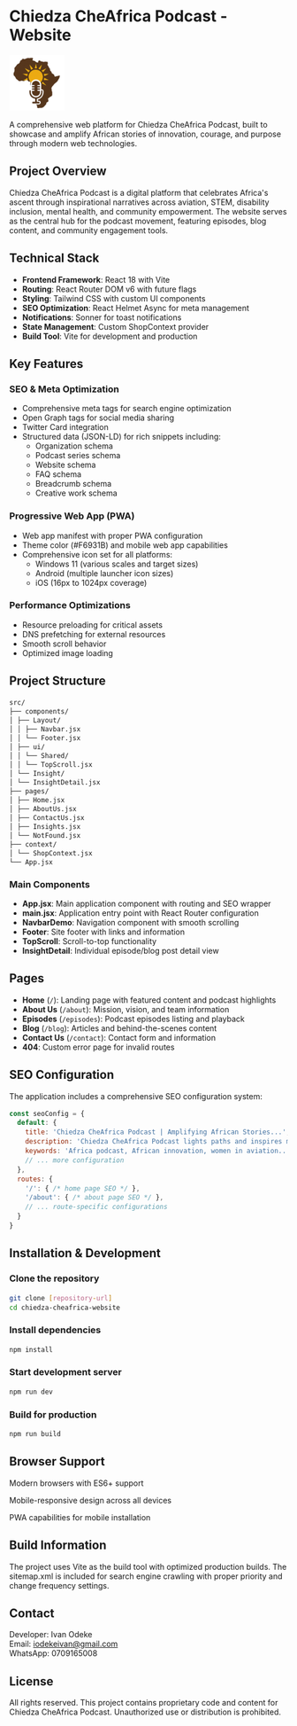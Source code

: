 # Chiedza CheAfrica Podcast - Website

<img src="public/mainlogo.png" alt="Chiedza CheAfrica Logo" width="100" height="100" />

A comprehensive web platform for Chiedza CheAfrica Podcast, built to showcase and amplify African stories of innovation, courage, and purpose through modern web technologies.

## Project Overview

Chiedza CheAfrica Podcast is a digital platform that celebrates Africa's ascent through inspirational narratives across aviation, STEM, disability inclusion, mental health, and community empowerment. The website serves as the central hub for the podcast movement, featuring episodes, blog content, and community engagement tools.

## Technical Stack

- **Frontend Framework**: React 18 with Vite
- **Routing**: React Router DOM v6 with future flags
- **Styling**: Tailwind CSS with custom UI components
- **SEO Optimization**: React Helmet Async for meta management
- **Notifications**: Sonner for toast notifications
- **State Management**: Custom ShopContext provider
- **Build Tool**: Vite for development and production

## Key Features

### SEO & Meta Optimization
- Comprehensive meta tags for search engine optimization
- Open Graph tags for social media sharing
- Twitter Card integration
- Structured data (JSON-LD) for rich snippets including:
  - Organization schema
  - Podcast series schema
  - Website schema
  - FAQ schema
  - Breadcrumb schema
  - Creative work schema

### Progressive Web App (PWA)
- Web app manifest with proper PWA configuration
- Theme color (#F6931B) and mobile web app capabilities
- Comprehensive icon set for all platforms:
  - Windows 11 (various scales and target sizes)
  - Android (multiple launcher icon sizes)
  - iOS (16px to 1024px coverage)

### Performance Optimizations
- Resource preloading for critical assets
- DNS prefetching for external resources
- Smooth scroll behavior
- Optimized image loading

## Project Structure
```
src/
├── components/
│ ├── Layout/
│ │ ├── Navbar.jsx
│ │ └── Footer.jsx
│ ├── ui/
│ │ └── Shared/
│ │ └── TopScroll.jsx
│ └── Insight/
│ └── InsightDetail.jsx
├── pages/
│ ├── Home.jsx
│ ├── AboutUs.jsx
│ ├── ContactUs.jsx
│ ├── Insights.jsx
│ └── NotFound.jsx
├── context/
│ └── ShopContext.jsx
└── App.jsx
```

### Main Components
- **App.jsx**: Main application component with routing and SEO wrapper
- **main.jsx**: Application entry point with React Router configuration
- **NavbarDemo**: Navigation component with smooth scrolling
- **Footer**: Site footer with links and information
- **TopScroll**: Scroll-to-top functionality
- **InsightDetail**: Individual episode/blog post detail view

## Pages

- **Home** (`/`): Landing page with featured content and podcast highlights
- **About Us** (`/about`): Mission, vision, and team information
- **Episodes** (`/episodes`): Podcast episodes listing and playback
- **Blog** (`/blog`): Articles and behind-the-scenes content
- **Contact Us** (`/contact`): Contact form and information
- **404**: Custom error page for invalid routes

## SEO Configuration

The application includes a comprehensive SEO configuration system:

```javascript
const seoConfig = {
  default: {
    title: 'Chiedza CheAfrica Podcast | Amplifying African Stories...',
    description: 'Chiedza CheAfrica Podcast lights paths and inspires minds...',
    keywords: 'Africa podcast, African innovation, women in aviation...',
    // ... more configuration
  },
  routes: {
    '/': { /* home page SEO */ },
    '/about': { /* about page SEO */ },
    // ... route-specific configurations
  }
}
```

## Installation & Development

### Clone the repository
```bash
git clone [repository-url]
cd chiedza-cheafrica-website
```

### Install dependencies
```bash
npm install
```

### Start development server
```bash
npm run dev
```

### Build for production
```bash
npm run build
```

## Browser Support
Modern browsers with ES6+ support

Mobile-responsive design across all devices

PWA capabilities for mobile installation

## Build Information
The project uses Vite as the build tool with optimized production builds. The sitemap.xml is included for search engine crawling with proper priority and change frequency settings.

## Contact
Developer: Ivan Odeke  
Email: iodekeivan@gmail.com  
WhatsApp: 0709165008

## License
All rights reserved. This project contains proprietary code and content for Chiedza CheAfrica Podcast. Unauthorized use or distribution is prohibited.

